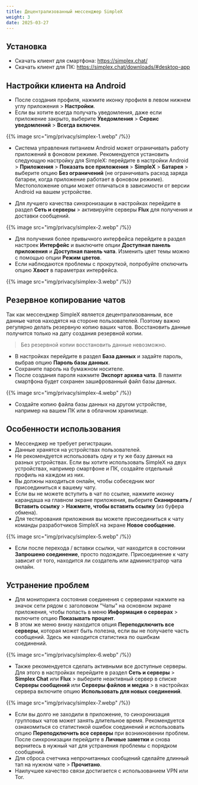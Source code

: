```yaml
---
title: Децентрализованный мессенджер SimpleX
weight: 3
date: 2025-03-27
---
```


## Установка

- Скачать клиент для смартфона: https://simplex.chat/
- Скачать клиент для ПК: https://simplex.chat/downloads/#desktop-app

## Настройки клиента на Android

- После создания профиля, нажмите иконку профиля в левом нижнем углу приложения > **Настройки**.
- Если вы хотите всегда получать уведомления, даже если приложение закрыто, выберите **Уведомления** > **Сервис уведомлений** > **Всегда включен**.

{{% image src="img/privacy/simplex-1.webp" /%}}

- Система управления питанием Android может ограничивать работу приложений в фоновом режиме. Рекомендуется установить следующую настройку для SimpleX: перейдите в настройки Android > **Приложения** > **Показать все приложения** > **SimpleX** > **Батарея** > выберите опцию **Без ограничений** (не ограничивать расход заряда батареи, когда приложение работает в фоновом режиме). Местоположение опции может отличаться в зависимости от версии Android на вашем устройстве.

- Для лучшего качества синхронизации в настройках перейдите в раздел **Сеть и серверы** > активируйте серверы **Flux** для получения и доставки сообщений.

{{% image src="img/privacy/simplex-2.webp" /%}}

- Для получения более привычного интерфейса перейдите в раздел настроек **Интерфейс** и выключите опции **Доступная панель приложения** и **Доступная панель чата**. Изменить цвет темы можно с помощью опции **Режим цветов**.
- Если наблюдаются проблемы с прокруткой, попробуйте отключить опцию **Хвост** в параметрах интерфейса.

{{% image src="img/privacy/simplex-3.webp" /%}}

## Резервное копирование чатов

Так как мессенджер SimpleX является децентрализованным, все данные чатов находятся на стороне пользователей. Поэтому важно регулярно делать резервную копию ваших чатов. Восстановить данные получится только на дату создания резервной копии.

> Без резервной копии восстановить данные невозможно.

- В настройках перейдите в раздел **База данных** и задайте пароль, выбрав опцию **Пароль базы данных**.
- Сохраните пароль на бумажном носителе.
- После создания пароля нажмите **Экспорт архива чата**. В памяти смартфона будет сохранен зашифрованный файл базы данных.

{{% image src="img/privacy/simplex-4.webp" /%}}

- Создайте копию файла базы данных на другом устройстве, например на вашем ПК или в облачном хранилище.

## Особенности использования

- Мессенджер не требует регистрации.
- Данные хранятся на устройствах пользователей.
- Не рекомендуется использовать одну и ту же базу данных на разных устройствах. Если вы хотите использовать SimpleX на двух устройствах, например смартфоне и ПК, создайте отдельный профиль на каждом из них.
- Вы должны находиться онлайн, чтобы собеседник мог присоединиться к вашему чату.
- Если вы не можете вступить в чат по ссылке, нажмите иконку карандаша на главном экране приложения, выберите **Сканировать / Вставить ссылку** > **Нажмите, чтобы вставить ссылку** (из буфера обмена).
- Для тестирования приложения вы можете присоединиться к чату команды разработчиков SimpleX на экране **Новое сообщение**.

{{% image src="img/privacy/simplex-5.webp" /%}}

- Если после перехода / вставки ссылки, чат находится в состоянии **Запрошено соединение**, просто подождите. Присоединение к чату зависит от того, находится ли создатель или администратор чата онлайн.

## Устранение проблем

- Для мониторинга состояния соединения с серверами нажмите на значок сети рядом с заголовком "Чаты" на основном экране приложения, чтобы попасть в меню **Информация о серверах** > включите опцию **Показывать процент**.
- В этом же меню внизу находится опция **Переподключить все серверы**, которая может быть полезна, если вы не получаете часть сообщений. Здесь же находится статистика по ошибкам соединений.

{{% image src="img/privacy/simplex-6.webp" /%}}

- Также рекомендуется сделать активными все доступные серверы. Для этого в настройках перейдите в раздел **Сеть и серверы** > **Simplex Chat** или **Flux** > выберите неактивный сервер в списке **Серверы сообщений** или **Серверы файлов и медиа** > в настройках сервера включите опцию **Использовать для новых соединений**.

{{% image src="img/privacy/simplex-7.webp" /%}}

- Если вы долго не заходили в приложение, то синхронизация групповых чатов может занять длительное время. Рекомендуется ознакомиться со статистикой ошибок соединений и использовать опцию **Переподключить все серверы** при возникновении проблем. После синхронизации перейдите в **Личные заметки** и снова вернитесь в нужный чат для устранения проблемы с порядком сообщений.
- Для сброса счетчика непрочитанных сообщений сделайте длинный тап на нужном чате > **Прочитано**.
- Наилучшее качество связи достигается с использованием VPN или Tor.